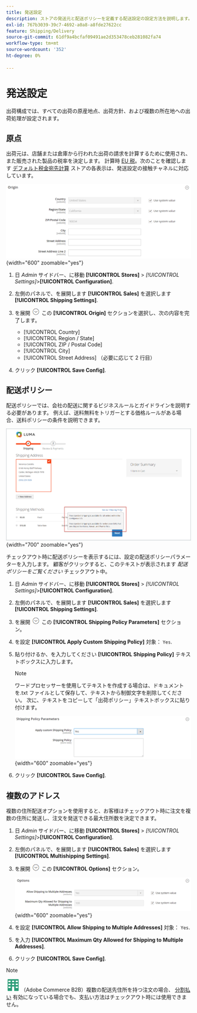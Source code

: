 ```yaml
---
title: 発送設定
description: ストアの発送元と配送ポリシーを定義する配送設定の設定方法を説明します。
exl-id: 767b3039-39c7-4692-a0a8-a8fde27622cc
feature: Shipping/Delivery
source-git-commit: 61df9a4bcfaf09491ae2d353478ceb281082fa74
workflow-type: tm+mt
source-wordcount: '352'
ht-degree: 0%

---
```


# 発送設定

出荷構成では、すべての出荷の原産地点、出荷方針、および複数の所在地への出荷処理が設定されます。

## 原点

出荷元は、店舗または倉庫から行われた出荷の請求を計算するために使用され、また販売された製品の税率を決定します。 計算時 [EU 税](international-tax-guidelines.md#eu-tax-configuration)。次のことを確認します [デフォルト税金宛先計算](../configuration-reference/sales/tax.md) ストアの各表示は、発送設定の接触チャネルに対応しています。

![複製元](../configuration-reference/sales/assets/shipping-settings-origin.png){width="600" zoomable="yes"}

1. 日 _Admin_ サイドバー、に移動 **[!UICONTROL Stores]** > _[!UICONTROL Settings]_>**[!UICONTROL Configuration]**.

1. 左側のパネルで、を展開します **[!UICONTROL Sales]** を選択します **[!UICONTROL Shipping Settings]**.

1. を展開 ![展開セレクター](../assets/icon-display-expand.png) この **[!UICONTROL Origin]** セクションを選択し、次の内容を完了します。

   - [!UICONTROL Country]
   - [!UICONTROL Region / State]
   - [!UICONTROL ZIP / Postal Code]
   - [!UICONTROL City]
   - [!UICONTROL Street Address] （必要に応じて 2 行目）

1. クリック **[!UICONTROL Save Config]**.

## 配送ポリシー

配送ポリシーでは、会社の配送に関するビジネスルールとガイドラインを説明する必要があります。 例えば、送料無料をトリガーとする価格ルールがある場合、送料ポリシーの条件を説明できます。

![チェックアウト時の配送ポリシー](./assets/storefront-checkout-shipping-policy.png){width="700" zoomable="yes"}

チェックアウト時に配送ポリシーを表示するには、設定の配送ポリシーパラメーターを入力します。 顧客がクリックすると、このテキストが表示されます _配送ポリシーをご覧ください_ チェックアウト中。

1. 日 _Admin_ サイドバー、に移動 **[!UICONTROL Stores]** > _[!UICONTROL Settings]_>**[!UICONTROL Configuration]**.

1. 左側のパネルで、を展開します **[!UICONTROL Sales]** を選択します **[!UICONTROL Shipping Settings]**.

1. を展開 ![展開セレクター](../assets/icon-display-expand.png) この **[!UICONTROL Shipping Policy Parameters]** セクション。

1. を設定 **[!UICONTROL Apply Custom Shipping Policy]** 対象： `Yes`.

1. 貼り付けるか、を入力してください **[!UICONTROL Shipping Policy]** テキストボックスに入力します。

   >[!NOTE]
   >
   >ワードプロセッサーを使用してテキストを作成する場合は、ドキュメントを.txt ファイルとして保存して、テキストから制御文字を削除してください。 次に、テキストをコピーして「出荷ポリシー」テキストボックスに貼り付けます。

   ![出荷ポリシーのパラメーター](../configuration-reference/sales/assets/shipping-settings-shipping-policy-parameters.png){width="600" zoomable="yes"}

1. クリック **[!UICONTROL Save Config]**.

## 複数のアドレス

複数の住所配送オプションを使用すると、お客様はチェックアウト時に注文を複数の住所に発送し、注文を発送できる最大住所数を決定できます。

1. 日 _Admin_ サイドバー、に移動 **[!UICONTROL Stores]** > _[!UICONTROL Settings]_>**[!UICONTROL Configuration]**.

1. 左側のパネルで、を展開します **[!UICONTROL Sales]** を選択します **[!UICONTROL Multishipping Settings]**.

1. を展開 ![展開セレクター](../assets/icon-display-expand.png) この **[!UICONTROL Options]** セクション。

   ![複数住所の配送オプション](../configuration-reference/sales/assets/multishipping-settings-options.png){width="600" zoomable="yes"}

1. を設定 **[!UICONTROL Allow Shipping to Multiple Addresses]** 対象： `Yes`.

1. を入力 **[!UICONTROL Maximum Qty Allowed for Shipping to Multiple Addresses]**.

1. クリック **[!UICONTROL Save Config]**.

>[!NOTE]
>
>![Adobe Commerce B2B](../assets/b2b.svg) （Adobe Commerce B2B）複数の配送先住所を持つ注文の場合、 [分割払い](../b2b/enable-basic-features.md#configure-payment-on-account) 有効になっている場合でも、支払い方法はチェックアウト時には使用できません。
